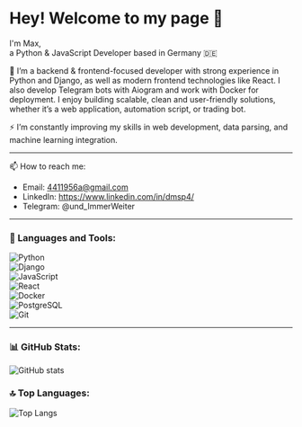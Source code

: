# Hey! Welcome to my page 👋  

I'm Max,  
a Python & JavaScript Developer based in Germany 🇩🇪  

📝 I’m a backend & frontend-focused developer with strong experience in Python and Django, as well as modern frontend technologies like React. I also develop Telegram bots with Aiogram and work with Docker for deployment. I enjoy building scalable, clean and user-friendly solutions, whether it’s a web application, automation script, or trading bot.  

⚡ I’m constantly improving my skills in web development, data parsing, and machine learning integration.  

---

📫 How to reach me:  
- Email: 4411956a@gmail.com  
- LinkedIn: https://www.linkedin.com/in/dmsp4/  
- Telegram: @und_ImmerWeiter 

---

### 🚀 Languages and Tools:
![Python](https://img.shields.io/badge/Python-3776AB?style=for-the-badge&logo=python&logoColor=white)  
![Django](https://img.shields.io/badge/Django-092E20?style=for-the-badge&logo=django&logoColor=white)  
![JavaScript](https://img.shields.io/badge/JavaScript-F7DF1E?style=for-the-badge&logo=javascript&logoColor=black)  
![React](https://img.shields.io/badge/React-20232A?style=for-the-badge&logo=react&logoColor=61DAFB)  
![Docker](https://img.shields.io/badge/Docker-2496ED?style=for-the-badge&logo=docker&logoColor=white)  
![PostgreSQL](https://img.shields.io/badge/PostgreSQL-316192?style=for-the-badge&logo=postgresql&logoColor=white)  
![Git](https://img.shields.io/badge/Git-F05032?style=for-the-badge&logo=git&logoColor=white)  

---

### 📊 GitHub Stats:
![GitHub stats](https://github-readme-stats.vercel.app/api?username=YOUR_GITHUB_USERNAME&show_icons=true&theme=tokyonight)  

### 🔝 Top Languages:
![Top Langs](https://github-readme-stats.vercel.app/api/top-langs/?username=YOUR_GITHUB_USERNAME&layout=compact&theme=tokyonight)  













